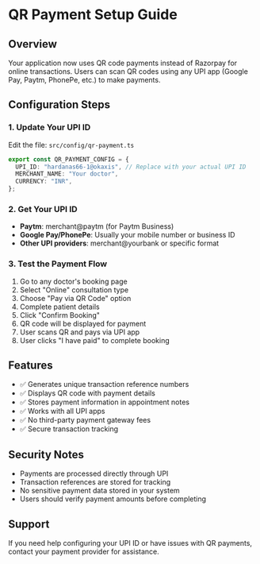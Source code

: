 # QR Payment Setup Guide

## Overview
Your application now uses QR code payments instead of Razorpay for online transactions. Users can scan QR codes using any UPI app (Google Pay, Paytm, PhonePe, etc.) to make payments.

## Configuration Steps

### 1. Update Your UPI ID
Edit the file: `src/config/qr-payment.ts`

```typescript
export const QR_PAYMENT_CONFIG = {
  UPI_ID: "hardanas66-1@okaxis", // Replace with your actual UPI ID
  MERCHANT_NAME: "Your doctor",
  CURRENCY: "INR",
};
```

### 2. Get Your UPI ID
- **Paytm**: merchant@paytm (for Paytm Business)
- **Google Pay/PhonePe**: Usually your mobile number or business ID
- **Other UPI providers**: merchant@yourbank or specific format

### 3. Test the Payment Flow
1. Go to any doctor's booking page
2. Select "Online" consultation type
3. Choose "Pay via QR Code" option
4. Complete patient details
5. Click "Confirm Booking"
6. QR code will be displayed for payment
7. User scans QR and pays via UPI app
8. User clicks "I have paid" to complete booking

## Features
- ✅ Generates unique transaction reference numbers
- ✅ Displays QR code with payment details
- ✅ Stores payment information in appointment notes
- ✅ Works with all UPI apps
- ✅ No third-party payment gateway fees
- ✅ Secure transaction tracking

## Security Notes
- Payments are processed directly through UPI
- Transaction references are stored for tracking
- No sensitive payment data stored in your system
- Users should verify payment amounts before completing

## Support
If you need help configuring your UPI ID or have issues with QR payments, contact your payment provider for assistance.

